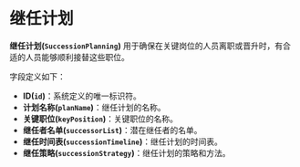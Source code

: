 # 继任计划

**继任计划(`SuccessionPlanning`)** 用于确保在关键岗位的人员离职或晋升时，有合适的人员能够顺利接替这些职位。

字段定义如下：

- **ID(`id`)**：系统定义的唯一标识符。
- **计划名称(`planName`)**：继任计划的名称。
- **关键职位(`keyPosition`)**：关键职位的名称。
- **继任者名单(`successorList`)**：潜在继任者的名单。
- **继任时间表(`successionTimeline`)**：继任计划的时间表。
- **继任策略(`successionStrategy`)**：继任计划的策略和方法。
